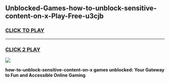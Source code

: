 
## Unblocked-Games-how-to-unblock-sensitive-content-on-x-Play-Free-u3cjb
<h3>
<a href="https://premium76.site?title=how-to-unblock-sensitive-content-on-x&ref=21A">CLICK TO PLAY</a></h3>
<hr>

<h3>
<a href="https://premium76.site?title=how-to-unblock-sensitive-content-on-x&ref=21A">CLICK 2 PLAY</a>
  
</h3>

<a href="https://premium76.site?title=how-to-unblock-sensitive-content-on-x&ref=21A"><img src="https://clearcache.store/games.png"></a>


**how-to-unblock-sensitive-content-on-x games unblocked: Your Gateway to Fun and Accessible Online Gaming**
